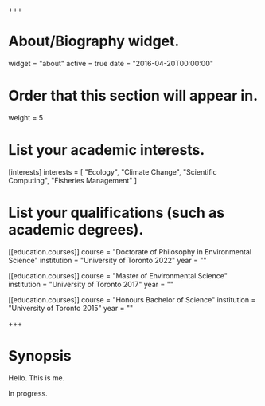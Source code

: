 +++
# About/Biography widget.
widget = "about"
active = true
date = "2016-04-20T00:00:00"

# Order that this section will appear in.
weight = 5

# List your academic interests.
[interests]
  interests = [
    "Ecology",
    "Climate Change",
    "Scientific Computing",
    "Fisheries Management"
  ]

# List your qualifications (such as academic degrees).
[[education.courses]]
  course = "Doctorate of Philosophy in Environmental Science"
  institution = "University of Toronto 2022"
  year = ""

[[education.courses]]
  course = "Master of Environmental Science"
  institution = "University of Toronto 2017"
  year = ""

[[education.courses]]
  course = "Honours Bachelor of Science"
  institution = "University of Toronto 2015"
  year = ""

+++

# Synopsis

Hello. This is me.

In progress.



